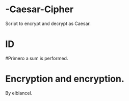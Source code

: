 # -Caesar-Cipher

Script to encrypt and decrypt as Caesar. 

# ID 

#Primero a sum is performed.

# Encryption and encryption.


By elblancel.
